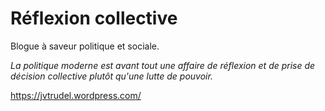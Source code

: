 # Réflexion collective

Blogue à saveur politique et sociale.

*La politique moderne est avant tout une affaire de réflexion et de prise de décision collective plutôt qu'une lutte de pouvoir.*

https://jvtrudel.wordpress.com/


